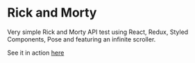 # Rick and Morty

Very simple Rick and Morty API test using React, Redux, Styled Components, Pose and featuring an infinite scroller.

See it in action [here](https://react-morty.netlify.com)
